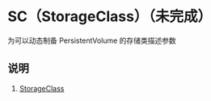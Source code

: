 # SC（StorageClass）（未完成）

为可以动态制备 PersistentVolume 的存储类描述参数

## 说明

1. [StorageClass](https://kubernetes.io/zh-cn/docs/reference/kubernetes-api/config-and-storage-resources/storage-class-v1/)
